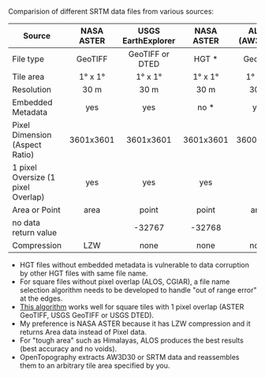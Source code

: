 Comparision of different SRTM data files from various sources:


| Source | NASA ASTER  | USGS EarthExplorer | NASA ASTER | ALOS (AW3D30) | OpenTopography | CGIAR-CSI |
| ----  |:-----:|:-----:|:------:|:-------:|:------:|:----:|
| File type  | GeoTIFF  |  GeoTIFF or DTED  | HGT * | GeoTIFF | GeoTIFF | GeoTIFF |
| Tile area | 1&deg; x 1&deg; |1&deg; x 1&deg; | 1&deg; x 1&deg; | 1&deg; x 1&deg; | see note | 5&deg; x 5&deg; |
| Resolution | 30 m | 30 m | 30 m | 30 m | 90 m | 90 m |
| Embedded Metadata | yes | yes | no * | yes | yes | yes |
| Pixel Dimension (Aspect Ratio) | 3601x3601 | 3601x3601 | 3601x3601 | 3600x3600 | see note | 6000x6000 |
| 1 pixel Oversize (1 pixel Overlap) | yes | yes | yes |  |  see note| no |
| Area or Point | area | point | point | area | area | area |
| no data return value |  | -32767 | -32768 |   |  | -32768 |
| Compression | LZW | none | none | none | LZW | none |


* HGT files without embedded metadata is vulnerable to data corruption by other HGT files with same file name.
* For square files without pixel overlap (ALOS, CGIAR), a file name selection algorithm needs to be developed to handle "out of range error" at the edges. 
* [This algorithm](/library/tilename.py) works well for square tiles with 1 pixel overlap (ASTER GeoTIFF, USGS GeoTIFF or USGS DTED).
* My preference is NASA ASTER because it has LZW compression and it returns Area data instead of Pixel data.
* For "tough area" such as Himalayas, ALOS produces the best results (best accuracy and no voids).
* OpenTopography extracts AW3D30 or SRTM data and reassembles them to an arbitrary tile area specified by you.
